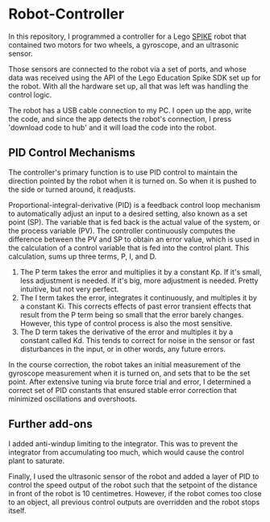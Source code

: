 # Robot-Controller

In this repository, I programmed a controller for a Lego [SPIKE](https://spike.legoeducation.com/) robot that contained two motors for two wheels, a gyroscope, and an ultrasonic sensor. 

Those sensors are connected to the robot via a set of ports, and whose data was received using the API of the Lego Education Spike SDK set up for the robot. With all the hardware set up, all that was left was handling the control logic. 

The robot has a USB cable connection to my PC. I open up the app, write the code, and since the app detects the robot's connection, I press 'download code to hub' and it will load the code into the robot. 

## PID Control Mechanisms

The controller's primary function is to use PID control to maintain the direction pointed by the robot when it is turned on. So when it is pushed to the side or turned around, it readjusts. 

Proportional-integral-derivative (PID) is a feedback control loop mechanism to automatically adjust an input to a desired setting, also known as a set point (SP). The variable that is fed back is the actual value of the system, or the process variable (PV). The controller continuously computes the difference between the PV and SP to obtain an error value, which is used in the calculation of a control variable that is fed into the control plant. This calculation, sums up three terms, P, I, and D. 

1. The P term takes the error and multiplies it by a constant Kp. If it's small, less adjustment is needed. If it's big, more adjustment is needed. Pretty intuitive, but not very perfect.
2. The I term takes the error, integrates it continuously, and multiples it by a constant Ki. This corrects effects of past error transient effects that result from the P term being so small that the error barely changes. However, this type of control process is also the most sensitive. 
3. The D term takes the derivative of the error and multiples it by a constant called Kd. This tends to correct for noise in the sensor or fast disturbances in the input, or in other words, any future errors. 

In the course correction, the robot takes an initial measurement of the gyroscope measurement when it is turned on, and sets that to be the set point. After extensive tuning via brute force trial and error, I determined a correct set of PID constants that ensured stable error correction that minimized oscillations and overshoots. 

## Further add-ons

I added anti-windup limiting to the integrator. This was to prevent the integrator from accumulating too much, which would cause the control plant to saturate. 

Finally, I used the ultrasonic sensor of the robot and added a layer of PID to control the speed output of the robot such that the setpoint of the distance in front of the robot is 10 centimetres. However, if the robot comes too close to an object, all previous control outputs are overridden and the robot stops itself.
